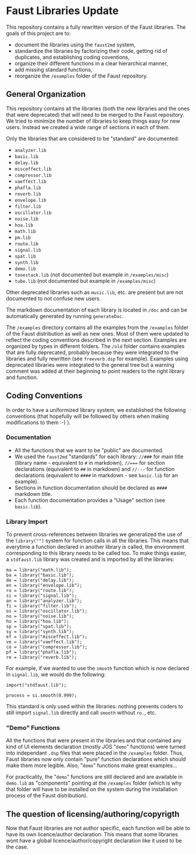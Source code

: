 # Faust Libraries Update
This repository contains a fully rewritten version of the Faust libraries. The goals of this project are to:

* document the libraries using the `faust2md` system,
* standardize the libraries by factorizing their code, getting rid of duplicates, and establishing coding coventions,
* organize their different functions in a clear hierarchical manner,
* add missing standard functions,
* reorganize the `/examples` folder of the Faust repository.

## General Organization

This repository contains all the libraries (both the new libraries and the ones that were deprecated) that will need to be merged to the Faust repository. We tried to minimize the number of libraries to keep things easy for new users. Instead we created a wide range of sections in each of them. 

Only the libraries that are considered to be "standard" are documented:

* `analyzer.lib` 
* `basic.lib` 
* `delay.lib`
* `misceffect.lib`
* `compressor.lib`
* `vaeffect.lib`
* `phafla.lib`
* `reverb.lib`
* `envelope.lib`
* `filter.lib`
* `oscillator.lib`
* `noise.lib`
* `hoa.lib`
* `math.lib`
* `pm.lib`
* `route.lib`
* `signal.lib`
* `spat.lib`
* `synth.lib`
* `demo.lib`
* `tonestack.lib` (not documented but example in `/examples/misc`)
* `tube.lib` (not documented but example in `/examples/misc`)

Other deprecated libraries such as `music.lib`, etc. are present but are not documented to not confuse new users. 

The markdown documentation of each library is located in `/doc` and can be automatically generated by running `generateDoc`.

The `/examples` directory contains all the examples from the `/examples` folder of the Faust distribution as well as new ones. Most of them were updated to reflect the coding conventions described in the next section. Examples are organized by types in different folders. The `/old` folder contains examples that are fully deprecated, probably because they were integrated to the libraries and fully rewritten (see `freeverb.dsp` for example). Examples using deprecated libraries were integrated to the general tree but a warning comment was added at their beginning to point readers to the right library and function. 

## Coding Conventions

In order to have a uniformized library system, we established the following conventions (that hopefully will be followed by others when making modifications to them :-) ).

### Documentation

* All the functions that we want to be "public" are documented.
* We used the `faust2md` "standards" for each library: `//###` for main title (library name - equivalent to `#` in markdown), `//===` for section declarations (equivalent to `##` in markdown) and `//---` for function declarations (equivalent to `####` in markdown - see `basic.lib` for an example).
* Sections in function documentation should be declared as `####` markdown title.
* Each function documentation provides a "Usage" section (see `basic.lib`). 

### Library Import

To prevent cross-references between libraries we generalized the use of the `library("")` system for function calls in all the libraries. This means that everytime a function declared in another library is called, the environment corresponding to this library needs to be called too. To make things easier, a `stdfaust.lib` library was created and is imported by all the libraries:

```
ma = library("math.lib");
ba = library("basic.lib");
de = library("delay.lib");
en = library("envelope.lib");
ro = library("route.lib");
si = library("signal.lib");
an = library("analyzer.lib");
fi = library("filter.lib");
os = library("oscillator.lib");
no = library("noise.lib");
ho = library("hoa.lib");
sp = library("spat.lib");
sy = library("synth.lib");
ef = library("misceffect.lib");
ve = library("vaeffect.lib");
co = library("compressor.lib");
pf = library("phafla.lib");
re = library("reverb.lib");
```

For example, if we wanted to use the `smooth` function which is now declared in `signal.lib`, we would do the following:

```
import("stdfaust.lib");

process = si.smooth(0.999);
```

This standard is only used within the libraries: nothing prevents coders to still import `signal.lib` directly and call `smooth` without `ro.`, etc.

### "Demo" Functions

All the functions that were present in the libraries and that contained any kind of UI elements declaration (mostly JOS "`demo`" functions) were turned into independant `.dsp` files that were placed in the `/examples` folder. Thus, Faust libraries now only contain "pure" function declarations which should make them more legible. Also, "`demo`" functions make great examples... 

For practicality, the "`demo`" functions are still declared and are available in `demo.lib` as "components" pointing at the `/examples` folder (which is why that folder will have to be installed on the system during the installation process of the Faust distribution).

## The question of licensing/authoring/copyrigth

Now that Faust libraries are not author specific, each function will be able to have its own licence/author declaration. This means that some libraries wont have a global licence/author/copyright declaration like it used to be the case.